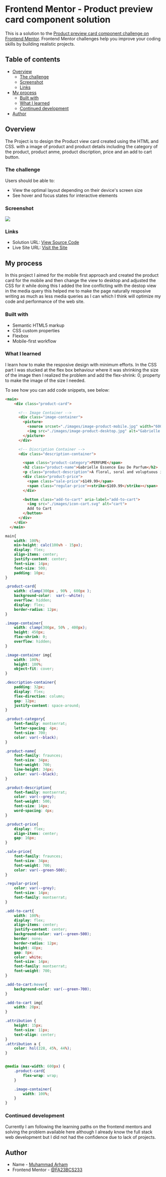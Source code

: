 # Frontend Mentor - Product preview card component solution

This is a solution to the [Product preview card component challenge on Frontend Mentor](https://www.frontendmentor.io/challenges/product-preview-card-component-GO7UmttRfa). Frontend Mentor challenges help you improve your coding skills by building realistic projects. 

## Table of contents

- [Overview](#overview)
  - [The challenge](#the-challenge)
  - [Screenshot](#screenshot)
  - [Links](#links)
- [My process](#my-process)
  - [Built with](#built-with)
  - [What I learned](#what-i-learned)
  - [Continued development](#continued-development)
- [Author](#author)

## Overview

The Project is to design the Product view card created using the HTML and CSS. with a image of product and product details including the category of the product, product anme, product discription, price and an add to cart button.

### The challenge

Users should be able to:
- View the optimal layout depending on their device's screen size
- See hover and focus states for interactive elements

### Screenshot

![](./Screenshot.jpeg)

### Links

- Solution URL: [View Source Code](https://github.com/FA23BCS233/responsive-product-card)
- Live Site URL: [Visit the Site](https://your-live-site-url.com)

## My process

In this project I aimed for the mobile first approach and created the product card for the mobile and then change the view to desktop and adjusted the CSS for it while doing this I added the line conflicting with the destop view in the media query this helped me to make the page naturally resposive writing as much as less media queries as I can which I think will optimize my code and performance of the web site.

### Built with

- Semantic HTML5 markup
- CSS custom properties
- Flexbox
- Mobile-first workflow


### What I learned

I learn how to make the resposive design with minimum efforts. In the CSS part I was stucked at the flex box behaviour where it was shrinking the size of the image then I realized the problem and add the flex-shrink: 0; property to make the image of the size I needed.

To see how you can add code snippets, see below:

```html
<main>
    <div class="product-card">

      <!-- Image Container -->
      <div class="image-container">
        <picture>
          <source srcset="./images/image-product-mobile.jpg" width="600px" media="(max-width: 600px)">
          <img src="./images/image-product-desktop.jpg" alt="Gabrielle Essence Eau De Parfum bottle.">
        </picture>
      </div>

      <!-- Discription Container -->
      <div class="description-container">

        <span class="product-category">PERFUME</span>
        <h2 class="product-name">Gabrielle Essence Eau De Parfum</h2>
        <p class="product-description">A floral, soral and voluptuous interpretation composed by Olivier Polge, Perfumer-Creator for House of CHANEL.</p>
        <div class="product-price">
          <span class="sale-price">$149.99</span>
          <span class="regular-price"><strike>$169.99</strike></span>
        </div>

        <button class="add-to-cart" aria-label="add-to-cart">
          <img src="./images/icon-cart.svg" alt="cart">
          Add to Cart
        </button>
      </div>
    </div>
  </main>
```
```css
main{
    width: 100%;
    min-height: calc(100vh - 15px);
    display: flex;
    align-items: center;
    justify-content: center;
    font-size: 14px;
    font-size: 500;
    padding: 10px;
}

.product-card{
    width: clamp(300px , 90% , 600px );
    background-color:  var(--white);
    overflow: hidden;
    display: flex;
    border-radius: 12px;
}

.image-container{
    width: clamp(300px, 50% , 400px);
    height: 450px;
    flex-shrink: 0;
    overflow: hidden;
}

.image-container img{
    width: 100%;
    height: 100%;
    object-fit: cover;
}

.description-container{
    padding: 32px;
    display: flex;
    flex-direction: column;
    gap: 12px;
    justify-content: space-around;
}

.product-category{
    font-family: montserrat;
    letter-spacing: 4px;
    font-size: 700;
    color: var(--black);
}

.product-name{
    font-family: fraunces;
    font-size: 34px;
    font-weight: 700;
    line-height: 34px;
    color: var(--black);
}

.product-description{
    font-family: montserrat;
    color: var(--grey);
    font-weight: 500;
    font-size: 14px;
    word-spacing: 4px;
}

.product-price{
    display: flex;
    align-items: center;
    gap: 16px;
}

.sale-price{
    font-family: fraunces;
    font-size: 34px;
    font-weight: 700;
    color: var(--green-500);
}

.regular-price{
    color: var(--grey);
    font-size: 14px;
    font-family: montserrat;
}

.add-to-cart{
    width: 100%;
    display: flex;
    align-items: center;
    justify-content: center;
    background-color: var(--green-500);
    border: none;
    border-radius: 12px;
    height: 48px;
    gap: 8px;
    color: white;
    font-size: 14px;
    font-family: montserrat;
    font-weight: 700;
}

.add-to-cart:hover{
    background-color: var(--green-700);
}

.add-to-cart img{
    width: 20px;
}

.attribution {
    height: 15px;
    font-size: 11px;
    text-align: center;
}
.attribution a {
    color: hsl(228, 45%, 44%);
}


@media (max-width: 600px) {
    .product-card{
        flex-wrap: wrap;
    }

    .image-container{
        width: 100%;
    }
}
```

### Continued development

Currently I am following the learning paths on the frontend mentors and solving the problem available here although I already know the full stack web development  but I did not had the confidence due to lack of projects.


## Author

- Name - [Muhammad Arham](#)
- Frontend Mentor - [@FA23BCS233](https://www.frontendmentor.io/profile/FA23BCS233)


